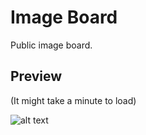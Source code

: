 # Image Board
Public image board.

## Preview
(It might take a minute to load)

![alt text](https://pli.io/dA5kY.gif)
